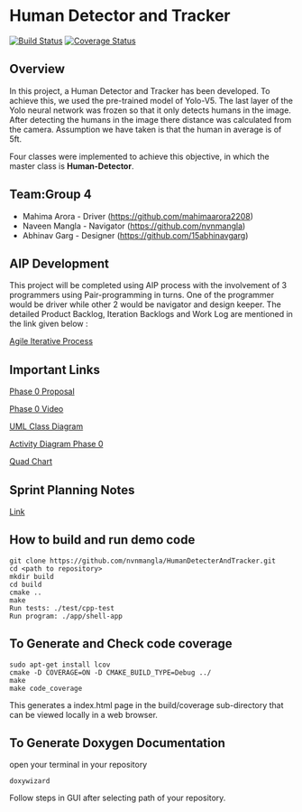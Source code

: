 # Human Detector and Tracker 
[![Build Status](https://github.com/mahimaarora2208/HumanDetecterAndTracker/actions/workflows/build_and_coveralls.yml/badge.svg)](https://github.com/mahimaarora2208/HumanDetecterAndTracker//actions/workflows/build_and_coveralls.yml)
[![Coverage Status](https://coveralls.io/repos/github/mahimaarora2208/HumanDetecterAndTracker/badge.svg?branch=main)](https://coveralls.io/github/mahimaarora2208/HumanDetecterAndTracker?branch=main)

## Overview
In this project, a Human Detector and Tracker has been developed. To achieve this, we
used the pre-trained model of Yolo-V5. The last layer of the Yolo neural network was frozen so that it only detects humans in the image. After detecting the humans in the image there distance was calculated from the camera. Assumption we have taken is that the human in average is of 5ft.

Four classes were implemented to achieve this objective, in which the master class is **Human-Detector**.

## Team:Group 4

 - Mahima Arora - Driver (https://github.com/mahimaarora2208)
 - Naveen Mangla - Navigator (https://github.com/nvnmangla)
 - Abhinav Garg - Designer (https://github.com/15abhinavgarg)


## AIP Development

This project will be completed using AIP process with the involvement of 3 programmers using Pair-programming in turns. One of the programmer would be driver while other 2 would be navigator and design keeper. The detailed Product Backlog, Iteration Backlogs and Work Log are mentioned in the link given below :

[Agile Iterative Process](https://docs.google.com/spreadsheets/d/1lvFBjKfvxlf-LXtopkBy3UAMlyQPi31W/edit?usp=sharing&ouid=106728747057946217321&rtpof=true&sd=true)

## Important Links

[Phase 0 Proposal](https://drive.google.com/file/d/10hK7GmJcISf981nXX9E4CqcFHO8nGW70/view?usp=sharing)


[Phase 0 Video](https://drive.google.com/file/d/1qjiJ8MVaANbqeYgCbcMmP3CATyp1pWou/view?usp=sharing)

[UML Class Diagram](https://drive.google.com/file/d/16ZB5cMJbd44Ys_4KVa8fdSBXSPN-JB1F/view?usp=sharing)

[Activity Diagram Phase 0](https://drive.google.com/file/d/1PFQ3R563C5RVZqSqUmu6HlybmQZDz23V/view?usp=sharing)

[Quad Chart](https://drive.google.com/file/d/1kqztJTiyrLfmTfumVQuHahukdQgT3-xU/view?usp=sharing)

## Sprint Planning Notes

[Link](https://docs.google.com/document/d/1r_AImnCmMG55agtjQzNZ3n2YdrxkfY6n6iax4RRetbs/edit?usp=sharing)


## How to build and run demo code
```
git clone https://github.com/nvnmangla/HumanDetecterAndTracker.git
cd <path to repository>
mkdir build
cd build
cmake ..
make
Run tests: ./test/cpp-test
Run program: ./app/shell-app
```


## To Generate and Check code coverage
```
sudo apt-get install lcov
cmake -D COVERAGE=ON -D CMAKE_BUILD_TYPE=Debug ../
make
make code_coverage
```
This generates a index.html page in the build/coverage sub-directory that can be viewed locally in a web browser.

## To Generate Doxygen Documentation
open your terminal in your repository
```
doxywizard
```
Follow steps in GUI after selecting path of your repository.

